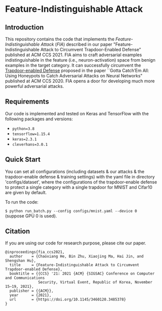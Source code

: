 # Feature-Indistinguishable Attack

## Introduction

This repository contains the code that implements the *Feature-Indistinguishable Attack* (*FIA*) described in our paper "Feature-Indistinguishable Attack to Circumvent Trapdoor-Enabled Defense" published at ACM CCS 2021. FIA aims to craft adversarial examples indistinguishable in the feature (i.e., neuron-activation) space from benign examples in the target category. It can successfully circumvent the [Trapdoor-enabled Defense](https://github.com/Shawn-Shan/trapdoor) proposed in the paper ``Gotta Catch’Em All: Using Honeypots to Catch Adversarial Attacks on Neural Networks" published at ACM CCS 2020. FIA opens a door for developing much more powerful adversarial attacks.

## Requirements

Our code is implemented and tested on Keras and TensorFlow with the following packages and versions:

- `python=3.8`
- `tensorflow=1.15.4`
- `keras=2.3.1`
- `cleverhans=3.0.1`

## Quick Start

You can set all configurations (including datasets & our attacks & the trapdoor-enable defense & training settings) with the yaml file in directory 'configs/dataset', where the configurations of the trapdoor-enable defense to protect a single category with a single trapdoor for MNIST and Cifar10 are given by default.

To run the code:

`$ python run_batch.py --config configs/mnist.yaml --device 0`  
(suppose GPU 0 is used).

## Citation

If you are using our code for research purpose, please cite our paper.

```
@inproceedings{fia_ccs2021,
  author    = {Chaoxiang He, Bin Zhu, Xiaojing Ma, Hai Jin, and Shengshan Hu},
  title     = {Feature-Indistinguishable Attack to Circumvent Trapdoor-enabled Defense},
  booktitle = {{CCS} '21: 2021 {ACM} {SIGSAC} Conference on Computer and Communications
               Security, Virtual Event, Republic of Korea, November 15–19, 2021},
  publisher = {{ACM}},
  year      = {2021},
  url       = {https://doi.org/10.1145/3460120.3485378}
}
```
